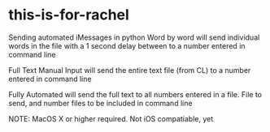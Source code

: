 # this-is-for-rachel
Sending automated iMessages in python
Word by word will send individual words in the file with a 1 second delay between to a number entered in command line

Full Text Manual Input will send the entire text file (from CL) to a number entered in command line

Fully Automated will send the full text to all numbers entered in a file. File to send, and number files to be included in command line


NOTE: MacOS X or higher required. Not iOS compatiable, yet
